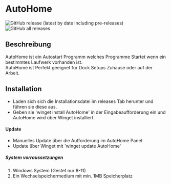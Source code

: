 # AutoHome
![GitHub release (latest by date including pre-releases)](https://img.shields.io/github/v/release/luca-alexander-thomas/AutoHome?color=green&include_prereleases&label=Version&logo=Windows)  ![GitHub all releases](https://img.shields.io/github/downloads/luca-alexander-thomas/AutoHome/total)
<br>

## Beschreibung
AutoHome ist ein Autostart Programm welches Programme Startet wenn ein bestimmtes Laufwerk vorhanden ist.
<br>
AutoHome ist Perfekt geeignet für Dock Setups Zuhause oder auf der Arbeit.


## Installation
- Laden sich sich die Installationsdatei im releases Tab herunter und führen sie diese aus.
- Geben sie 'winget install AutoHome' in der Eingabeaufforderung ein und AutoHome wird über Winget installiert.

#### Update
- Manuelles Update über die Aufforderung im AutoHome Panel
- Update über Winget mit 'winget update AutoHome'


##### System vorraussetzungen

1. Windows System (Gestet nur 8-11)
2. Ein Wechselspeichermedium mit min. 1MB Speicherplatz
